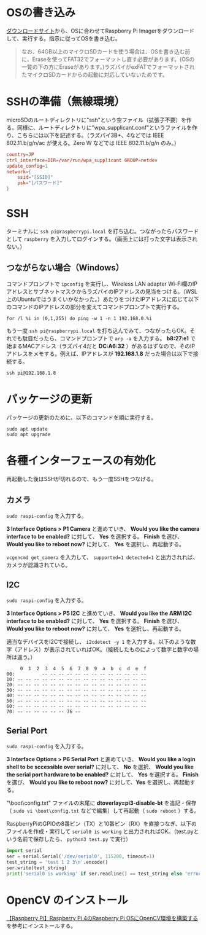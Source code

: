 # OSの書き込み
[ダウンロードサイト](https://www.raspberrypi.org/software/)から、OSに合わせてRaspberry Pi Imagerをダウンロードして、実行する。指示に従ってOSを書き込む。

> なお、64GB以上のマイクロSDカードを使う場合は、OSを書き込む前に、Eraseを使ってFAT32でフォーマットし直す必要があります。(OSの一覧の下の方にEraseがあります。)ラズパイがexFATでフォーマットされたマイクロSDカードからの起動に対応していないためです。

# SSHの準備（無線環境）
microSDのルートディレクトリに"ssh"という空ファイル（拡張子不要）を作る。同様に、ルートディレクトリに"wpa_supplicant.conf"というファイルを作り、こちらには以下を記述する。（ラズパイ3B+、4などでは IEEE 802.11.b/g/n/ac が使える。Zero W などでは IEEE 802.11.b/g/n のみ。）

```wpa_supplicant.conf
country=JP
ctrl_interface=DIR=/var/run/wpa_supplicant GROUP=netdev
update_config=1
network={
    ssid="[SSID]"
    psk="[パスワード]"
}
```

# SSH
ターミナルに `ssh pi@raspberrypi.local` を打ち込む。つながったらパスワードとして `raspberry` を入力してログインする。（画面上には打った文字は表示されない。）

## つながらない場合（Windows）
コマンドプロンプトで `ipconfig` を実行し、Wireless LAN adapter Wi-Fi欄のIPアドレスとサブネットマスクからラズパイのIPアドレスの見当をつける。（WSL上のUbuntuではうまくいかなかった。）あたりをつけたIPアドレスに応じて以下のコマンドのIPアドレスの部分を変えてコマンドプロンプトで実行する。

```
for /l %i in (0,1,255) do ping -w 1 -n 1 192.168.0.%i
```

もう一度 `ssh pi@raspberrypi.local` を打ち込んでみて、つながったらOK。それでも駄目だったら、コマンドプロンプトで `arp -a` を入力する。 **b8:27:e1** で始まるMACアドレス（ラズパイ4だと **DC:A6:32** ）があるはずなので、そのIPアドレスをメモする。例えば、IPアドレスが **192.168.1.8** だった場合は以下で接続する。

```
ssh pi@192.168.1.8
```

# パッケージの更新
パッケージの更新のために、以下のコマンドを順に実行する。
```
sudo apt update
sudo apt upgrade
```

# 各種インターフェースの有効化
再起動した後はSSHが切れるので、もう一度SSHをつなげる。

## カメラ
`sudo raspi-config` を入力する。

**3 Interface Options > P1 Camera** と進めていき、 **Would you like the camera interface to be enabled?** に対して、 **Yes** を選択する。 **Finish** を選び、 **Would you like to reboot now?** に対して、 **Yes** を選択し、再起動する。

`vcgencmd get_camera` を入力して、 `supported=1 detected=1` と出力されれば、カメラが認識されている。

## I2C
`sudo raspi-config` を入力する。

**3 Interface Options > P5 I2C** と進めていき、 **Would you like the ARM I2C interface to be enabled?** に対して、 **Yes** を選択する。 **Finish** を選び、 **Would you like to reboot now?** に対して、 **Yes** を選択し、再起動する。

適当なデバイスをI2Cで接続し、 `i2cdetect -y 1` を入力する。以下のような数字（アドレス）が表示されていればOK。（接続したものによって数字と数字の場所は違う。）
```
     0  1  2  3  4  5  6  7  8  9  a  b  c  d  e  f
00:          -- -- -- -- -- -- -- -- -- -- -- -- --
10: -- -- -- -- -- -- -- -- -- -- -- -- -- -- -- --
20: -- -- -- -- -- -- -- -- -- -- -- -- -- -- -- --
30: -- -- -- -- -- -- -- -- -- -- -- -- -- -- -- --
40: -- -- -- -- -- -- -- -- -- -- -- -- -- -- -- --
50: -- -- -- -- -- -- -- -- -- -- -- -- -- -- -- --
60: -- -- -- -- -- -- -- -- -- -- -- -- -- -- -- --
70: -- -- -- -- -- -- 76 --
```

## Serial Port
`sudo raspi-config` を入力する。

**3 Interface Options > P6 Serial Port** と進めていき、 **Would you like a login shell to be sccessible over serial?** に対して、 **No** を選択、 **Would you like the serial port hardware to be enabled?** に対して、 **Yes** を選択する。 **Finish** を選び、 **Would you like to reboot now?** に対して、**Yes** を選択し、再起動する。

"\boot\config.txt" ファイルの末尾に **dtoverlay=pi3-disable-bt** を追記・保存（ `sudo vi \boot\config.txt` などで編集）して再起動（ `sudo reboot` ）する。

RaspberryPiのGPIOの8番ピン（TX）と10番ピン（RX）を直接つなぎ、以下のファイルを作成・実行して `serial0 is working` と出力されればOK。（test.pyという名前で保存したら、 `python3 test.py` で実行）
```python
import serial
ser = serial.Serial('/dev/serial0', 115200, timeout=1)
test_string = 'test 1 2 3\n'.encode()
ser.write(test_string)
print('serial0 is working' if ser.readline() == test_string else 'error')
```

# OpenCV のインストール
[【Raspberry Pi】Raspberry Pi 4のRaspberry Pi OSにOpenCV環境を構築する](https://rikoubou.hatenablog.com/entry/2020/06/11/144846) を参考にインストールする。